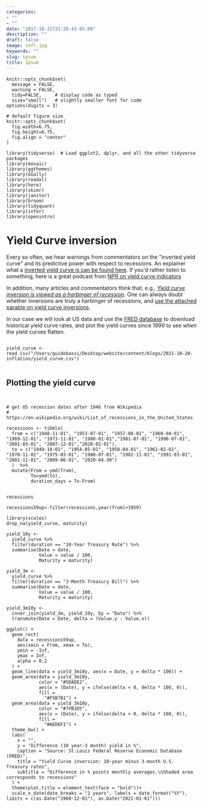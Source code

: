 ```yaml
---
categories:
- ""
- ""
date: "2017-10-31T21:28:43-05:00"
description: ""
draft: false
image: infl.jpg
keywords: ""
slug: ipsum
title: Ipsum
---
```



```{r, setup, echo=FALSE}
knitr::opts_chunk$set(
  message = FALSE, 
  warning = FALSE, 
  tidy=FALSE,     # display code as typed
  size="small")   # slightly smaller font for code
options(digits = 3)

# default figure size
knitr::opts_chunk$set(
  fig.width=6.75, 
  fig.height=6.75,
  fig.align = "center"
)
```

```{r load-libraries, echo=FALSE}
library(tidyverse)  # Load ggplot2, dplyr, and all the other tidyverse packages
library(mosaic)
library(ggthemes)
library(GGally)
library(readxl)
library(here)
library(skimr)
library(janitor)
library(broom)
library(tidyquant)
library(infer)
library(openintro)
```


# Yield Curve inversion

Every so often, we hear warnings from commentators on the "inverted yield curve" and its predictive power with respect to recessions. An explainer what a [inverted yield curve is can be found here](https://www.reuters.com/article/us-usa-economy-yieldcurve-explainer/explainer-what-is-an-inverted-yield-curve-idUSKBN1O50GA). If you'd rather listen to something, here is a great podcast from [NPR on yield curve indicators](https://www.podbean.com/media/share/dir-4zgj9-6aefd11)

In addition, many articles and commentators think that, e.g., [*Yield curve inversion is viewed as a harbinger of recession*](https://www.bloomberg.com/news/articles/2019-08-14/u-k-yield-curve-inverts-for-first-time-since-financial-crisis). One can always doubt whether inversions are truly a harbinger of recessions, and [use the attached parable on yield curve inversions](https://twitter.com/5_min_macro/status/1161627360946511873).


In our case we will look at US data and use the [FRED database](https://fred.stlouisfed.org/) to download historical yield curve rates, and plot the yield curves since 1999 to see when the yield curves flatten. 

```{r download_historical_yield_curve, warning=FALSE, include=FALSE}

yield_curve <- read_csv("/Users/guidobassi/Desktop/website/content/blogs/2021-10-20-inflation/yield_curve.csv")


```


## Plotting the yield curve

```{r setup_US-recessions, warning=FALSE}


# get US recession dates after 1946 from Wikipedia 
# https://en.wikipedia.org/wiki/List_of_recessions_in_the_United_States

recessions <- tibble(
  from = c("1948-11-01", "1953-07-01", "1957-08-01", "1960-04-01", "1969-12-01", "1973-11-01", "1980-01-01","1981-07-01", "1990-07-01", "2001-03-01", "2007-12-01","2020-02-01"),  
  to = c("1949-10-01", "1954-05-01", "1958-04-01", "1961-02-01", "1970-11-01", "1975-03-01", "1980-07-01", "1982-11-01", "1991-03-01", "2001-11-01", "2009-06-01", "2020-04-30") 
  )  %>% 
  mutate(From = ymd(from), 
         To=ymd(to),
         duration_days = To-From)


recessions

recessions59up<-filter(recessions,year(from)>1959)

```

```{r, fig.width=15,fig.height=10}
library(scales)
drop_na(yield_curve, maturity)

yield_10y <-
  yield_curve %>%
  filter(duration == "10-Year Treasury Rate") %>%
  summarise(Date = date,
            Value = value / 100,
            Maturity = maturity)

yield_3m <-
  yield_curve %>%
  filter(duration == "3-Month Treasury Bill") %>%
  summarise(Date = date,
            Value = value / 100,
            Maturity = maturity)

yield_3m10y <-
  inner_join(yield_3m, yield_10y, by = "Date") %>%
  transmute(Date = Date, delta = (Value.y - Value.x))

ggplot() +
  geom_rect(
    data = recessions59up,
    aes(xmin = From, xmax = To),
    ymin = -Inf,
    ymax = Inf,
    alpha = 0.2
  ) +
  geom_line(data = yield_3m10y, aes(x = Date, y = delta * 100)) +
  geom_area(data = yield_3m10y,
            color = "#5DADE2",
            aes(x = (Date), y = ifelse(delta < 0, delta * 100, 0)),
            fill =
              "#F5B7B1") +
  geom_area(data = yield_3m10y,
            color = "#7FB3D5",
            aes(x = (Date), y = ifelse(delta > 0, delta * 100, 0)),
            fill =
              "#AED6F1") +
  theme_bw() +
  labs(
    x = "",
    y = "Difference (10 year-3 month) yield in %",
    caption = "Source: St.Louis Federal Reserve Economic Database (FRED)",
    title = "Yield Curve inversion: 10-year minus 3-month U.S. Treasury rates",
    subtitle = "Difference in % points monthly averages.\nShaded area corresponds to recessions"
  ) +
  theme(plot.title = element_text(face = "bold"))+
  scale_x_date(date_breaks = "2 years", labels = date_format("%Y"), limits = c(as.Date("1960-12-01"), as.Date("2021-01-01")))


  






             
```



